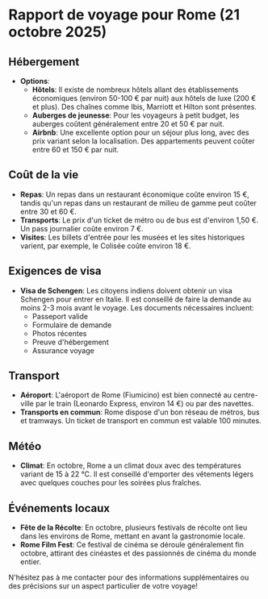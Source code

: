 # Rapport de voyage pour Rome (21 octobre 2025)

## Hébergement
- **Options**: 
  - **Hôtels**: Il existe de nombreux hôtels allant des établissements économiques (environ 50-100 € par nuit) aux hôtels de luxe (200 € et plus). Des chaînes comme Ibis, Marriott et Hilton sont présentes.
  - **Auberges de jeunesse**: Pour les voyageurs à petit budget, les auberges coûtent généralement entre 20 et 50 € par nuit.
  - **Airbnb**: Une excellente option pour un séjour plus long, avec des prix variant selon la localisation. Des appartements peuvent coûter entre 60 et 150 € par nuit.

## Coût de la vie
- **Repas**: Un repas dans un restaurant économique coûte environ 15 €, tandis qu'un repas dans un restaurant de milieu de gamme peut coûter entre 30 et 60 €.
- **Transports**: Le prix d'un ticket de métro ou de bus est d'environ 1,50 €. Un pass journalier coûte environ 7 €.
- **Visites**: Les billets d'entrée pour les musées et les sites historiques varient, par exemple, le Colisée coûte environ 18 €.

## Exigences de visa
- **Visa de Schengen**: Les citoyens indiens doivent obtenir un visa Schengen pour entrer en Italie. Il est conseillé de faire la demande au moins 2-3 mois avant le voyage. Les documents nécessaires incluent:
  - Passeport valide
  - Formulaire de demande
  - Photos récentes
  - Preuve d'hébergement
  - Assurance voyage

## Transport
- **Aéroport**: L'aéroport de Rome (Fiumicino) est bien connecté au centre-ville par le train (Leonardo Express, environ 14 €) ou par des navettes.
- **Transports en commun**: Rome dispose d'un bon réseau de métros, bus et tramways. Un ticket de transport en commun est valable 100 minutes.

## Météo
- **Climat**: En octobre, Rome a un climat doux avec des températures variant de 15 à 22 °C. Il est conseillé d'emporter des vêtements légers avec quelques couches pour les soirées plus fraîches.

## Événements locaux
- **Fête de la Récolte**: En octobre, plusieurs festivals de récolte ont lieu dans les environs de Rome, mettant en avant la gastronomie locale.
- **Rome Film Fest**: Ce festival de cinéma se déroule généralement fin octobre, attirant des cinéastes et des passionnés de cinéma du monde entier.

N'hésitez pas à me contacter pour des informations supplémentaires ou des précisions sur un aspect particulier de votre voyage!